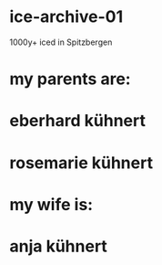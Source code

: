 # ice-archive-01
1000y+ iced in Spitzbergen

# my parents are:
# eberhard kühnert
# rosemarie kühnert

# my wife is:
# anja kühnert
